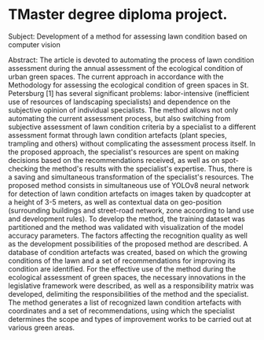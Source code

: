 # TMaster degree diploma project.
Subject: Development of a method for assessing lawn condition based on computer vision

Abstract: The article is devoted to automating the process of lawn condition assessment during the annual assessment of the ecological condition of urban green spaces. The current approach in accordance with the Methodology for assessing the ecological condition of green spaces in St. Petersburg [1] has several significant problems: labor-intensive (inefficient use of resources of landscaping specialists) and dependence on the subjective opinion of individual specialists. The method allows not only automating the current assessment process, but also switching from subjective assessment of lawn condition criteria by a specialist to a different assessment format through lawn condition artefacts (plant species, trampling and others) without complicating the assessment process itself. In the proposed approach, the specialist's resources are spent on making decisions based on the recommendations received, as well as on spot-checking the method's results with the specialist's expertise. Thus, there is a saving and simultaneous transformation of the specialist's resources. The proposed method consists in simultaneous use of YOLOv8 neural network for detection of lawn condition artefacts on images taken by quadcopter at a height of 3-5 meters, as well as contextual data on geo-position (surrounding buildings and street-road network, zone according to land use and development rules). To develop the method, the training dataset was partitioned and the method was validated with visualization of the model accuracy parameters. The factors affecting the recognition quality as well as the development possibilities of the proposed method are described. A database of condition artefacts was created, based on which the growing conditions of the lawn and a set of recommendations for improving its condition are identified. For the effective use of the method during the ecological assessment of green spaces, the necessary innovations in the legislative framework were described, as well as a responsibility matrix was developed, delimiting the responsibilities of the method and the specialist. The method generates a list of recognized lawn condition artefacts with coordinates and a set of recommendations, using which the specialist determines the scope and types of improvement works to be carried out at various green areas.
